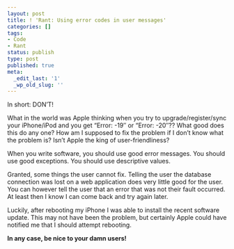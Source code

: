 ```yaml
---
layout: post
title: ! 'Rant: Using error codes in user messages'
categories: []
tags:
- Code
- Rant
status: publish
type: post
published: true
meta:
  _edit_last: '1'
  _wp_old_slug: ''
---
```

In short: DON&rsquo;T!

What in the world was Apple thinking when you try to upgrade/register/sync your iPhone/iPod and you get &ldquo;Error: -19&Prime; or &ldquo;Error: -20&Prime;?? What good does this do any one? How am I supposed to fix the problem if I don&rsquo;t know what the problem is? Isn&rsquo;t Apple the king of user-friendliness?

When you write software, you should use good error messages. You should use good exceptions. You should use descriptive values.

Granted, some things the user cannot fix. Telling the user the database connection was lost on a web application does very little good for the user. You can however tell the user that an error that was not their fault occurred. At least then I know I can come back and try again later.

Luckily, after rebooting my iPhone I was able to install the recent software update. This may not have been the problem, but certainly Apple could have notified me that I should attempt rebooting.

<strong>In any case, be nice to your damn users!</strong>
